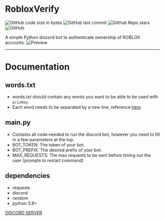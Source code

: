 # RobloxVerify
![GitHub code size in bytes](https://img.shields.io/github/languages/code-size/n0vuh/RobloxVerify?style=for-the-badge) ![GitHub last commit](https://img.shields.io/github/last-commit/n0vuh/RobloxVerify?style=for-the-badge) ![GitHub Repo stars](https://img.shields.io/github/stars/n0vuh/RobloxVerify?style=for-the-badge) ![GitHub](https://img.shields.io/github/license/n0vuh/RobloxVerify?style=for-the-badge)

A simple Python discord bot to authenticate ownership of ROBLOX accounts.
![Preview](https://i.imgur.com/UPGbJjw.gif)

---

# Documentation

## words.txt
  * words.txt should contain any words you want to be able to be used with `privKey`.
  * Each word needs to be seperated by a new line, reference [here](https://github.com/n0vuh/RobloxVerify/blob/master/words.txt)
 
## main.py
  * Contains all code needed to run the discord bot, however you need to fill in a few parameters at the top.
  * BOT_TOKEN: The token of your bot.
  * BOT_PREFIX: The desired prefix of your bot.
  * MAX_REQUESTS: The max requests to be sent before timing out the user (prompts to restart command)

## dependencies
  * requests
  * discord
  * random
  * python 3.8>
  
[DISCORD SERVER](https://novuh.dev/discord)

